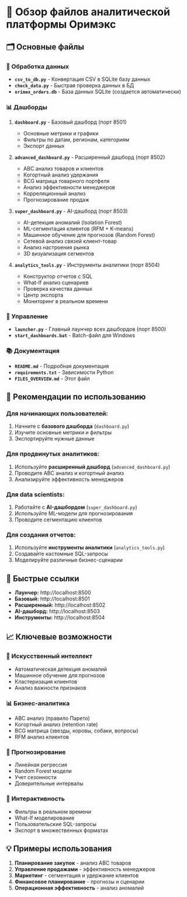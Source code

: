# 📁 Обзор файлов аналитической платформы Оримэкс

## 🗂️ Основные файлы

### 🔧 Обработка данных
- **`csv_to_db.py`** - Конвертация CSV в SQLite базу данных
- **`check_data.py`** - Быстрая проверка данных в БД
- **`orimex_orders.db`** - База данных SQLite (создается автоматически)

### 📊 Дашборды
1. **`dashboard.py`** - Базовый дашборд (порт 8501)
   - Основные метрики и графики
   - Фильтры по датам, регионам, категориям
   - Экспорт данных

2. **`advanced_dashboard.py`** - Расширенный дашборд (порт 8502)  
   - ABC анализ товаров и клиентов
   - Когортный анализ удержания
   - BCG матрица товарного портфеля
   - Анализ эффективности менеджеров
   - Корреляционный анализ
   - Прогнозирование продаж

3. **`super_dashboard.py`** - AI-дашборд (порт 8503)
   - AI-детекция аномалий (Isolation Forest)
   - ML-сегментация клиентов (RFM + K-means)
   - Машинное обучение для прогнозов (Random Forest)
   - Сетевой анализ связей клиент-товар
   - Анализ настроения рынка
   - 3D визуализация сегментов

4. **`analytics_tools.py`** - Инструменты аналитики (порт 8504)
   - Конструктор отчетов с SQL
   - What-If анализ сценариев
   - Проверка качества данных
   - Центр экспорта
   - Мониторинг в реальном времени

### 🚀 Управление
- **`launcher.py`** - Главный лаунчер всех дашбордов (порт 8500)
- **`start_dashboards.bat`** - Batch-файл для Windows

### 📚 Документация
- **`README.md`** - Подробная документация
- **`requirements.txt`** - Зависимости Python
- **`FILES_OVERVIEW.md`** - Этот файл

## 🎯 Рекомендации по использованию

### Для начинающих пользователей:
1. Начните с **базового дашборда** (`dashboard.py`)
2. Изучите основные метрики и фильтры
3. Экспортируйте нужные данные

### Для продвинутых аналитиков:
1. Используйте **расширенный дашборд** (`advanced_dashboard.py`)
2. Проводите ABC анализ и когортный анализ
3. Анализируйте эффективность менеджеров

### Для data scientists:
1. Работайте с **AI-дашбордом** (`super_dashboard.py`)
2. Используйте ML-модели для прогнозирования
3. Проводите сегментацию клиентов

### Для создания отчетов:
1. Используйте **инструменты аналитики** (`analytics_tools.py`)
2. Создавайте кастомные SQL-запросы
3. Моделируйте различные бизнес-сценарии

## 🔗 Быстрые ссылки

- **Лаунчер:** http://localhost:8500
- **Базовый:** http://localhost:8501  
- **Расширенный:** http://localhost:8502
- **AI-дашборд:** http://localhost:8503
- **Инструменты:** http://localhost:8504

## 📈 Ключевые возможности

### 🤖 Искусственный интеллект
- Автоматическая детекция аномалий
- Машинное обучение для прогнозов
- Кластеризация клиентов
- Анализ важности признаков

### 📊 Бизнес-аналитика
- ABC анализ (правило Парето)
- Когортный анализ (retention rate)
- BCG матрица (звезды, коровы, собаки, вопросы)
- RFM анализ клиентов

### 🔮 Прогнозирование
- Линейная регрессия
- Random Forest модели
- Учет сезонности
- Доверительные интервалы

### 🎯 Интерактивность
- Фильтры в реальном времени
- What-If моделирование
- Пользовательские SQL-запросы
- Экспорт в множественных форматах

## 💡 Примеры использования

1. **Планирование закупок** - анализ ABC товаров
2. **Управление продажами** - эффективность менеджеров
3. **Маркетинг** - сегментация и удержание клиентов  
4. **Финансовое планирование** - прогнозы и сценарии
5. **Операционная эффективность** - анализ аномалий

